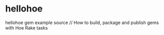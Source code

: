 hellohoe
========

hellohoe gem example source // How to build, package and publish gems with Hoe Rake tasks